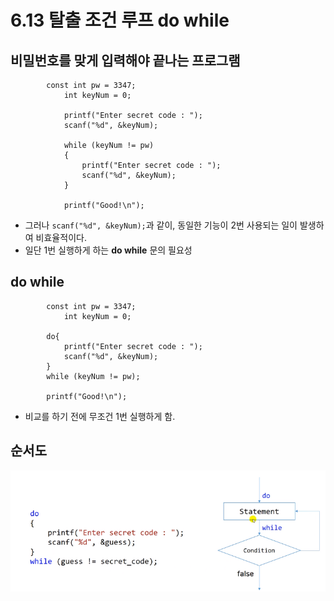 # 6.13 탈출 조건 루프 do while

## 비밀번호를 맞게 입력해야 끝나는 프로그램

            const int pw = 3347;
                int keyNum = 0;

                printf("Enter secret code : ");
                scanf("%d", &keyNum);

                while (keyNum != pw) 
                {
                    printf("Enter secret code : ");
                    scanf("%d", &keyNum);
                }

                printf("Good!\n");

* 그러나 `scanf("%d", &keyNum);`과 같이, 동일한 기능이 2번 사용되는 일이 발생하여 비효율적이다.
* 일단 1번 실행하게 하는 __do while__ 문의 필요성

## do while

            const int pw = 3347;
                int keyNum = 0;

            do{
                printf("Enter secret code : ");
                scanf("%d", &keyNum);
            }
            while (keyNum != pw); 

            printf("Good!\n");


* 비교를 하기 전에 무조건 1번 실행하게 함.

## 순서도

![](../images/chapter6/dowhile.png)